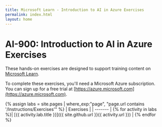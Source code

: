 ```yaml
---
title: Microsoft Learn - Introduction to AI in Azure Exercises
permalink: index.html
layout: home
---
```


# AI-900: Introduction to AI in Azure Exercises

These hands-on exercises are designed to support training content on [Microsoft Learn](https://docs.microsoft.com/training/).

To complete these exercises, you'll need a Microsoft Azure subscription. You can sign up for a free trial at [https://azure.microsoft.com](https://azure.microsoft.com).

{% assign labs = site.pages | where_exp:"page", "page.url contains '/Instructions/Exercises'" %}
| Exercises |
| ------- | 
{% for activity in labs  %}| [{{ activity.lab.title }}]({{ site.github.url }}{{ activity.url }}) |
{% endfor %}
